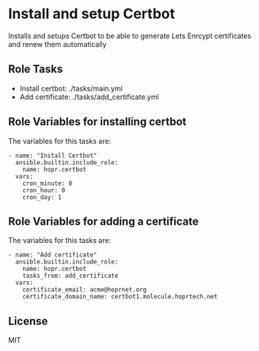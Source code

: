Install and setup Certbot
=========

Installs and setups Certbot to be able to generate Lets Enrcypt certificates and renew them automatically

Role Tasks
--------------
- Install certbot: ./tasks/main.yml
- Add certificate: ./tasks/add_certificate.yml


Role Variables for installing certbot
--------------

The variables for this tasks are:
```
- name: "Install Certbot"
  ansible.builtin.include_role:
    name: hopr.certbot
  vars:
    cron_minute: 0
    cron_hour: 0
    cron_day: 1
```

Role Variables for adding a certificate
--------------

The variables for this tasks are:
```
- name: "Add certificate"
  ansible.builtin.include_role:
    name: hopr.certbot
    tasks_from: add_certificate
  vars:
    certificate_email: acme@hoprnet.org
    certificate_domain_name: certbot1.molecule.hoprtech.net
```

License
-------

MIT


